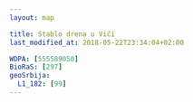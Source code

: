 ```yaml
---
layout: map

title: Stablo drena u Viči
last_modified_at: 2018-05-22T23:34:04+02:00

WDPA: [555589050]
BioRaS: [297]
geoSrbija:
  L1_182: [99]
---
```


